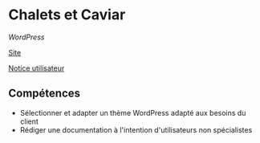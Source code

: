 # Chalets et Caviar
*WordPress*
 
[Site](https://chalets.magali.website)    

[Notice utilisateur](https://chalets.magali.website/chalets_notice_utilisateur.pdf)



## Compétences

-	Sélectionner et adapter un thème WordPress adapté aux besoins du client
-	Rédiger une documentation à l'intention d'utilisateurs non spécialistes
